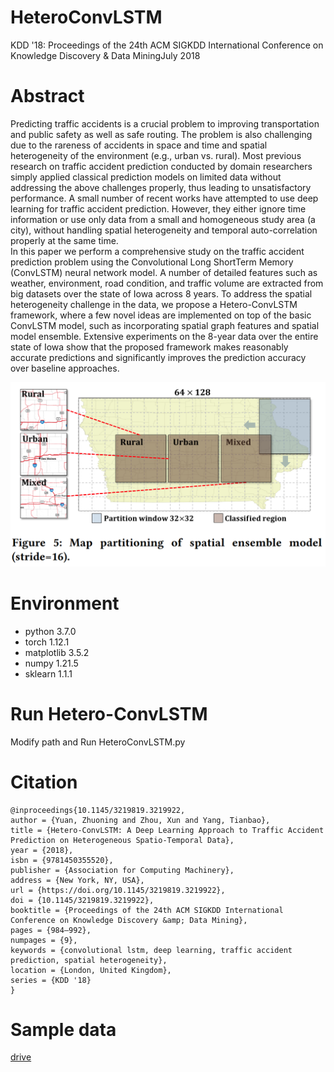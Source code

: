 # HeteroConvLSTM
KDD '18: Proceedings of the 24th ACM SIGKDD International Conference on Knowledge Discovery & Data MiningJuly 2018

# Abstract
Predicting traffic accidents is a crucial problem to improving transportation and public safety as well as safe routing. The problem is also challenging due to the rareness of accidents in space and time and spatial heterogeneity of the environment (e.g., urban vs. rural). Most previous research on traffic accident prediction conducted by domain researchers simply applied classical prediction models on limited data without addressing the above challenges properly, thus leading to unsatisfactory performance. A small number of recent works have attempted to use deep learning for traffic accident prediction. However, they either ignore time information or use only data from a small and homogeneous study area (a city), without handling spatial heterogeneity and temporal auto-correlation properly at the same time. \
In this paper we perform a comprehensive study on the traffic accident prediction problem using the Convolutional Long ShortTerm Memory (ConvLSTM) neural network model. A number of detailed features such as weather, environment, road condition, and traffic volume are extracted from big datasets over the state of Iowa across 8 years. To address the spatial heterogeneity challenge in the data, we propose a Hetero-ConvLSTM framework, where a few novel ideas are implemented on top of the basic ConvLSTM model, such as incorporating spatial graph features and spatial model ensemble. Extensive experiments on the 8-year data over the entire state of Iowa show that the proposed framework makes reasonably accurate predictions and significantly improves the prediction accuracy over baseline approaches.

![alt text](https://github.com/BANG23333/HeteroConvLSTM/blob/main/img/spatia_ensemble.png)

# Environment
- python 3.7.0
- torch 1.12.1
- matplotlib 3.5.2
- numpy 1.21.5
- sklearn 1.1.1

# Run Hetero-ConvLSTM
Modify path and Run HeteroConvLSTM.py

# Citation
```
@inproceedings{10.1145/3219819.3219922,
author = {Yuan, Zhuoning and Zhou, Xun and Yang, Tianbao},
title = {Hetero-ConvLSTM: A Deep Learning Approach to Traffic Accident Prediction on Heterogeneous Spatio-Temporal Data},
year = {2018},
isbn = {9781450355520},
publisher = {Association for Computing Machinery},
address = {New York, NY, USA},
url = {https://doi.org/10.1145/3219819.3219922},
doi = {10.1145/3219819.3219922},
booktitle = {Proceedings of the 24th ACM SIGKDD International Conference on Knowledge Discovery &amp; Data Mining},
pages = {984–992},
numpages = {9},
keywords = {convolutional lstm, deep learning, traffic accident prediction, spatial heterogeneity},
location = {London, United Kingdom},
series = {KDD '18}
}
```

# Sample data
[drive](https://drive.google.com/file/d/11mFFlVU_pC0xj0yonrZ-bE3wauRI1rqx/view)
